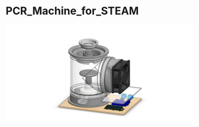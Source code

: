 # PCR_Machine_for_STEAM

![image](https://github.com/jasonngai01/PCR_Machine_for_STEAM/blob/main/Photo/PCR%20Prototype%201.JPG)
